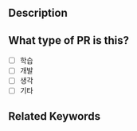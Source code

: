 ## Description



## What type of PR is this?

- [ ] 학습
- [ ] 개발
- [ ] 생각
- [ ] 기타

## Related Keywords

